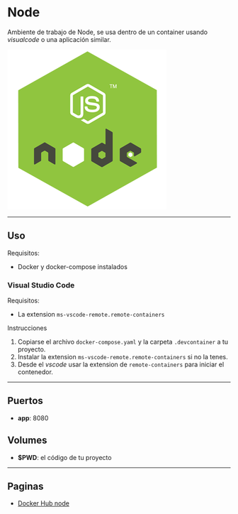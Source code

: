 # Node

Ambiente de trabajo de Node, se usa dentro de un container usando *visualcode* o una aplicación similar.

![alt text](docs/img/nodejs.png)

---

## Uso

Requisitos:

* Docker y docker-compose instalados

### Visual Studio Code

Requisitos:

* La extension `ms-vscode-remote.remote-containers`

Instrucciones

1) Copiarse el archivo `docker-compose.yaml` y la carpeta `.devcontainer` a tu proyecto.
2) Instalar la extension `ms-vscode-remote.remote-containers` si no la tenes.
3) Desde el *vscode* usar la extension de `remote-containers` para iniciar el contenedor.

---

## Puertos

* **app**: 8080

## Volumes

* **$PWD**: el código de tu proyecto

---

## Paginas

* [Docker Hub node](https://hub.docker.com/_/node)
